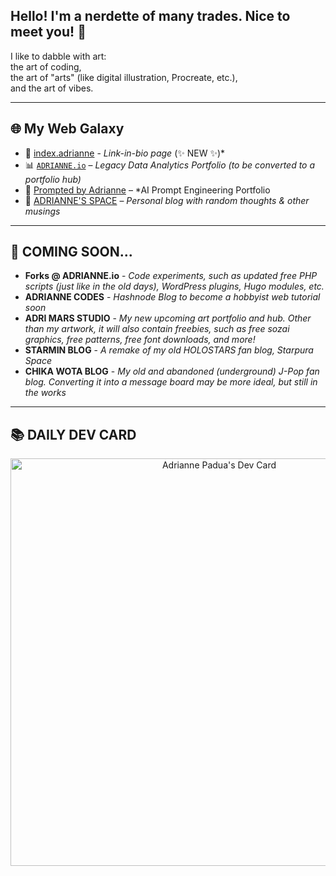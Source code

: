 ## Hello! I'm a nerdette of many trades. Nice to meet you! 👋

I like to dabble with art:  
the art of coding,  
the art of "arts" (like digital illustration, Procreate, etc.),  
and the art of vibes.

---

## 🌐 My Web Galaxy

- 🧭 [index.adrianne](https://adrianne.me) - *Link-in-bio page* (✨ NEW ✨)*
- 📊 [`ADRIANNE.io`](https://adrianne.io) – *Legacy Data Analytics Portfolio (to be converted to a portfolio hub)*
- 🤖 [Prompted by Adrianne](https://ai.adrianne.io) – *AI Prompt Engineering Portfolio   
- 📝 [ADRIANNE'S SPACE](https://adrianne.space) – *Personal blog with random thoughts & other musings*

---

## 🔮 COMING SOON...
- **Forks @ ADRIANNE.io** - *Code experiments, such as updated free PHP scripts (just like in the old days), WordPress plugins, Hugo modules, etc.*
- **ADRIANNE CODES** - *Hashnode Blog to become a hobbyist web tutorial soon*
- **ADRI MARS STUDIO** - *My new upcoming art portfolio and hub. Other than my artwork, it will also contain freebies, such as free sozai graphics, free patterns, free font downloads, and more!*
- **STARMIN BLOG** - *A remake of my old HOLOSTARS fan blog, Starpura Space*
- **CHIKA WOTA BLOG** - *My old and abandoned (underground) J-Pop fan blog. Converting it into a message board may be more ideal, but still in the works*

---

## 📚 DAILY DEV CARD

<div align="center">
  <a href="https://app.daily.dev/adriculous"><img     src="https://api.daily.dev/devcards/v2/ytqdgvaxctQuJyE15yNRq.png?type=wide&r=n4f" width="652" alt="Adrianne Padua's Dev Card"/></a>
</div>
